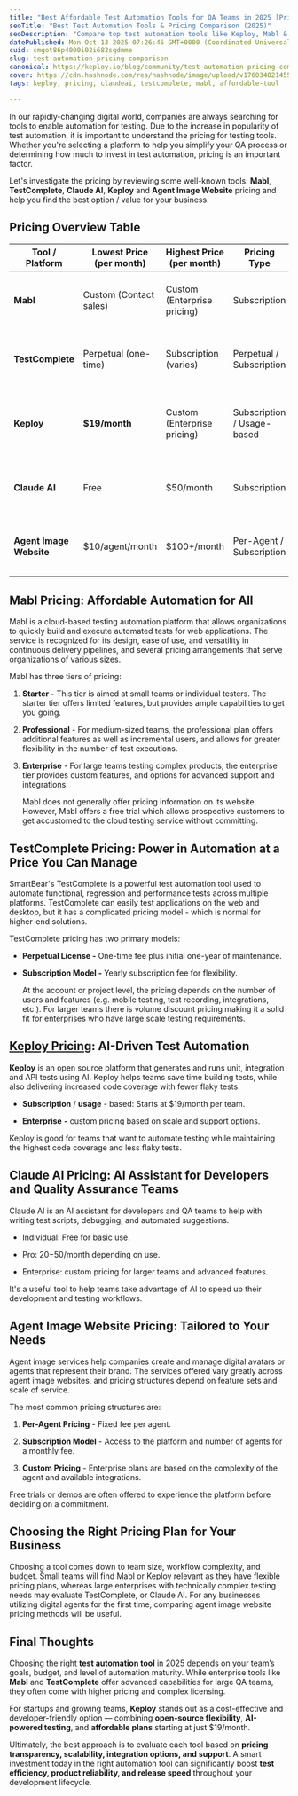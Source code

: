```yaml
---
title: "Best Affordable Test Automation Tools for QA Teams in 2025 [Pricing Comparison]"
seoTitle: "Best Test Automation Tools & Pricing Comparison (2025)"
seoDescription: "Compare top test automation tools like Keploy, Mabl & TestComplete. Discover features, pricing, and find the best value tool for your QA team in 2025."
datePublished: Mon Oct 13 2025 07:26:46 GMT+0000 (Coordinated Universal Time)
cuid: cmgot86p4000i02i682sqdmme
slug: test-automation-pricing-comparison
canonical: https://keploy.io/blog/community/test-automation-pricing-comparison
cover: https://cdn.hashnode.com/res/hashnode/image/upload/v1760340214552/d4f70fb5-f4e3-49b2-879e-368c5ae167f4.png
tags: keploy, pricing, claudeai, testcomplete, mabl, affordable-tool

---
```


In our rapidly-changing digital world, companies are always searching for tools to enable automation for testing. Due to the increase in popularity of test automation, it is important to understand the pricing for testing tools. Whether you're selecting a platform to help you simplify your QA process or determining how much to invest in test automation, pricing is an important factor.

Let's investigate the pricing by reviewing some well-known tools: **Mabl**, **TestComplete**, **Claude AI**, **Keploy** and **Agent Image Website** pricing and help you find the best option / value for your business.

## **Pricing Overview Table**

| **Tool / Platform** | **Lowest Price (per month)** | **Highest Price (per month)** | **Pricing Type** | Key Notes |
| --- | --- | --- | --- | --- |
| **Mabl** | Custom (Contact sales) | Custom (Enterprise pricing) | Subscription | Free trial available; pricing depends on plan type |
| **TestComplete** | Perpetual (one-time) | Subscription (varies) | Perpetual / Subscription | Annual maintenance fee; team discounts available |
| **Keploy** | **$19/month** | Custom (Enterprise pricing) | Subscription / Usage-based | Most affordable option; open-source + AI testing |
| **Claude AI** | Free | $50/month | Subscription | AI assistant for developers and QA teams |
| **Agent Image Website** | $10/agent/month | $100+/month | Per-Agent / Subscription | Pricing based on number of agents and features |

## **Mabl Pricing: Affordable Automation for All**

Mabl is a cloud-based testing automation platform that allows organizations to quickly build and execute automated tests for web applications. The service is recognized for its design, ease of use, and versatility in continuous delivery pipelines, and several pricing arrangements that serve organizations of various sizes.

Mabl has three tiers of pricing:

1. **Starter -** This tier is aimed at small teams or individual testers. The starter tier offers limited features, but provides ample capabilities to get you going.
    
2. **Professional** - For medium-sized teams, the professional plan offers additional features as well as incremental users, and allows for greater flexibility in the number of test executions.
    
3. **Enterprise** - For large teams testing complex products, the enterprise tier provides custom features, and options for advanced support and integrations.
    
    Mabl does not generally offer pricing information on its website. However, Mabl offers a free trial which allows prospective customers to get accustomed to the cloud testing service without committing.
    

## **TestComplete Pricing: Power in Automation at a Price You Can Manage**

SmartBear's TestComplete is a powerful test automation tool used to automate functional, regression and performance tests across multiple platforms. TestComplete can easily test applications on the web and desktop, but it has a complicated pricing model - which is normal for higher-end solutions.

TestComplete pricing has two primary models:

* **Perpetual License -** One-time fee plus initial one-year of maintenance.
    
* **Subscription Model -** Yearly subscription fee for flexibility.
    
    At the account or project level, the pricing depends on the number of users and features (e.g. mobile testing, test recording, integrations, etc.). For larger teams there is volume discount pricing making it a solid fit for enterprises who have large scale testing requirements.
    

## [Keploy Pricing](https://keploy.io/pricing): AI-**Driven** Test Automation

**Keploy** is an open source platform that generates and runs unit, integration and API tests using AI. Keploy helps teams save time building tests, while also delivering increased code coverage with fewer flaky tests.

* **Subscription** / **usage** - based: Starts at $19/month per team.
    
* **Enterprise** **\-** custom pricing based on scale and support options.
    

Keploy is good for teams that want to automate testing while maintaining the highest code coverage and less flaky tests.

## Claude AI Pricing: AI Assistant for Developers and Quality Assurance Teams

Claude AI is an AI assistant for developers and QA teams to help with writing test scripts, debugging, and automated suggestions.

* Individual: Free for basic use.
    
* Pro: $20-$50/month depending on use.
    
* Enterprise: custom pricing for larger teams and advanced features.
    

It's a useful tool to help teams take advantage of AI to speed up their development and testing workflows.

## **Agent Image Website Pricing: Tailored to Your Needs**

Agent image services help companies create and manage digital avatars or agents that represent their brand. The services offered vary greatly across agent image websites, and pricing structures depend on feature sets and scale of service.

The most common pricing structures are:

1. **Per-Agent Pricing** - Fixed fee per agent.
    
2. **Subscription Model** - Access to the platform and number of agents for a monthly fee.
    
3. **Custom Pricing** - Enterprise plans are based on the complexity of the agent and available integrations.
    

Free trials or demos are often offered to experience the platform before deciding on a commitment.

## **Choosing the Right Pricing Plan for Your Business**

Choosing a tool comes down to team size, workflow complexity, and budget. Small teams will find Mabl or Keploy relevant as they have flexible pricing plans, whereas large enterprises with technically complex testing needs may evaluate TestComplete, or Claude AI. For any businesses utilizing digital agents for the first time, comparing agent image website pricing methods will be useful.

## **Final Thoughts**

Choosing the right **test automation tool** in 2025 depends on your team’s goals, budget, and level of automation maturity. While enterprise tools like **Mabl** and **TestComplete** offer advanced capabilities for large QA teams, they often come with higher pricing and complex licensing.

For startups and growing teams, **Keploy** stands out as a cost-effective and developer-friendly option — combining **open-source flexibility**, **AI-powered testing**, and **affordable plans** starting at just $19/month.

Ultimately, the best approach is to evaluate each tool based on **pricing transparency, scalability, integration options, and support**. A smart investment today in the right automation tool can significantly boost **test efficiency, product reliability, and release speed** throughout your development lifecycle.